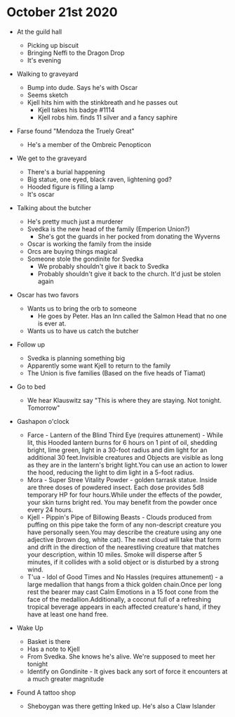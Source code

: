 # October 21st 2020
- At the guild hall
	- Picking up biscuit
	- Bringing Neffi to the Dragon Drop 
	- It's evening
- Walking to graveyard 
	- Bump into dude. Says he's with Oscar
	- Seems sketch
	- Kjell hits him with the stinkbreath and he passes out
		- Kjell takes his badge #1114
		- Kjell robs him. finds 11 silver and a fancy saphire 
- Farse found "Mendoza the Truely Great" 
	- He's a member of the Ombreic Penopticon
- We get to the graveyard
	- There's a burial happening 
	- Big statue, one eyed, black raven, lightening god?
	- Hooded figure is filling a lamp
	- It's oscar
- Talking about the butcher
	- He's pretty much just a murderer
	- Svedka is the new head of the family (Emperion Union?)
		- She's got the guards in her pocked from donating the Wyverns
	- Oscar is working the family from the inside
	- Orcs are buying things magical
	- Someone stole the gondinite for Svedka
		- We probably shouldn't give it back to Svedka
		- Probably shouldn't give it back to the church. It'd just be stolen again 

- Oscar has two favors
	- Wants us to bring the orb to someone 
		- He goes by Peter. Has an Inn called the Salmon Head that no one is ever at. 
	- Wants us to have us catch the butcher
- Follow up
	- Svedka is planning something big
	- Apparently some want Kjell to return to the family
	- The Union is five families (Based on the five heads of Tiamat)
- Go to bed
	- We hear Klauswitz say "This is where they are staying. Not tonight. Tomorrow" 
- Gashapon o'clock
	- Farce - Lantern of the Blind Third Eye (requires attunement) - While lit, this Hooded lantern burns for 6 hours on 1 pint of oil, shedding bright, lime green, light in a 30-foot radius and dim light for an additional 30 feet.Invisible creatures and Objects are visible as long as they are in the lantern's bright light.You can use an action to lower the hood, reducing the light to dim light in a 5-foot radius.
	- Mora - Super Stree Vitality Powder - golden tarrask statue. Inside are three doses of powdered insect. Each dose provides 5d8 temporary HP for four hours.While under the effects of the powder, your skin turns bright red. You may benefit from the powder once every 24 hours.
	- Kjell - Pippin's Pipe of Billowing Beasts - Clouds produced from puffing on this pipe take the form of any non-descript creature you have personally seen.You may describe the creature using any one adjective (brown dog, white cat). The next cloud will take that form and drift in the direction of the nearestliving creature that matches your description, within 10 miles. Smoke will disperse after 5 minutes, if it collides with a solid object or is disturbed by a strong wind.
	- T'ua - Idol of Good Times and No Hassles (requires attunement) - a large medallion that hangs from a thick golden chain.Once per long rest the bearer may cast Calm Emotions in a 15 foot cone from the face of the medallion.Additionally, a coconut full of a refreshing tropical beverage appears in each affected creature's hand, if they have at least one hand free.
- Wake Up
	- Basket is there
	- Has a note to Kjell
	- From Svedka. She knows he's alive. We're supposed to meet her tonight
	- Identify on Gondinite - It gives back any sort of force it encounters at a much greater magnitude
- Found A tattoo shop
	- Sheboygan was there getting Inked up. He's also a Claw Islander
	